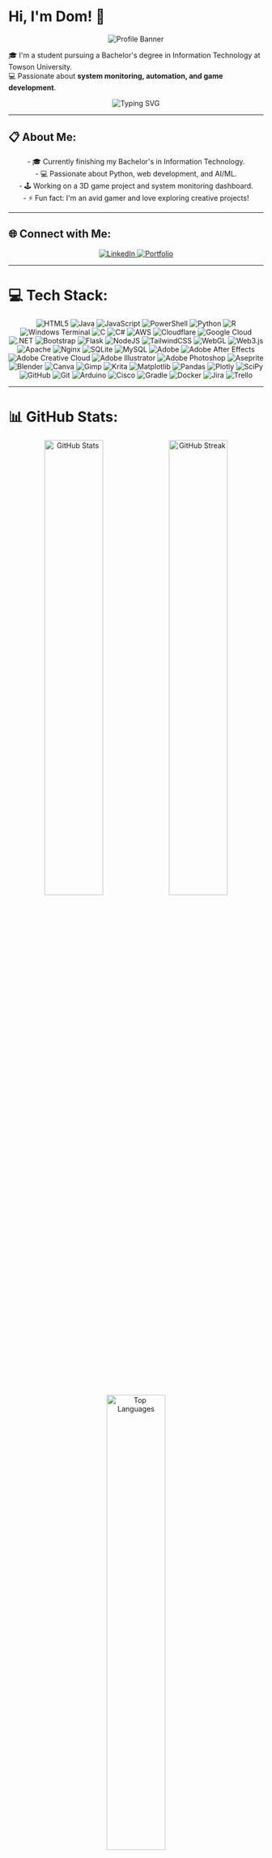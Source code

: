 # Hi, I'm Dom! 👋

<div align="center">
  <img src="https://github.com/user-attachments/assets/e26f6218-f607-49c0-b26b-97cc0ee79960" alt="Profile Banner" />
</div>

🎓 I'm a student pursuing a Bachelor's degree in Information Technology at Towson University. <br>
💻 Passionate about **system monitoring, automation, and game development**.

<!-- Add the animation below your introduction with spaces to center -->
<p align="center">
    <img src="https://readme-typing-svg.demolab.com?font=Fira+Code&size=24&pause=1000&color=000000&background=FFFFFF&width=435&lines=%20%20%20%20%20%20%20%20%20%20%20%20Welcome+to+my+Profile!;%20%20%20%20%20%20%20%20%20%20%20%20Have+a+nice+stay." alt="Typing SVG" />
</p>

---

## 📋 About Me:
<p align="center">
- 🎓 Currently finishing my Bachelor's in Information Technology.<br>
- 💻 Passionate about Python, web development, and AI/ML.<br>
- 🕹️ Working on a 3D game project and system monitoring dashboard.<br>
- ⚡ Fun fact: I'm an avid gamer and love exploring creative projects!
</p>

---

## 🌐 Connect with Me:
<p align="center">
    <a href="https://www.linkedin.com/in/dominicrozycki" target="_blank">
        <img src="https://img.shields.io/badge/LinkedIn-blue?style=for-the-badge&logo=linkedin" alt="LinkedIn">
    </a>
    <a href="https://dominicrozycki.github.io/" target="_blank">
        <img src="https://img.shields.io/badge/Portfolio-blueviolet?style=for-the-badge&logo=github" alt="Portfolio">
    </a>
</p>

---

# 💻 Tech Stack:
<p align="center">
  <img src="https://img.shields.io/badge/html5-%23E34F26.svg?style=flat-square&logo=html5&logoColor=white" alt="HTML5" />
  <img src="https://img.shields.io/badge/java-%23ED8B00.svg?style=flat-square&logo=java&logoColor=white" alt="Java" />
  <img src="https://img.shields.io/badge/javascript-%23323330.svg?style=flat-square&logo=javascript&logoColor=%23F7DF1E" alt="JavaScript" />
  <img src="https://img.shields.io/badge/PowerShell-%235391FE.svg?style=flat-square&logo=powershell&logoColor=white" alt="PowerShell" />
  <img src="https://img.shields.io/badge/python-3670A0?style=flat-square&logo=python&logoColor=ffdd54" alt="Python" />
  <img src="https://img.shields.io/badge/r-%23276DC3.svg?style=flat-square&logo=r&logoColor=white" alt="R" />
  <img src="https://img.shields.io/badge/Windows%20Terminal-%234D4D4D.svg?style=flat-square&logo=windows-terminal&logoColor=white" alt="Windows Terminal" />
  <img src="https://img.shields.io/badge/c-%2300599C.svg?style=flat-square&logo=c&logoColor=white" alt="C" />
  <img src="https://img.shields.io/badge/c%23-%23239120.svg?style=flat-square&logo=c-sharp&logoColor=white" alt="C#" />
  <img src="https://img.shields.io/badge/AWS-%23FF9900.svg?style=flat-square&logo=amazon-aws&logoColor=white" alt="AWS" />
  <img src="https://img.shields.io/badge/Cloudflare-F38020?style=flat-square&logo=Cloudflare&logoColor=white" alt="Cloudflare" />
  <img src="https://img.shields.io/badge/GoogleCloud-%234285F4.svg?style=flat-square&logo=google-cloud&logoColor=white" alt="Google Cloud" />
  <img src="https://img.shields.io/badge/.NET-5C2D91?style=flat-square&logo=dotnet&logoColor=white" alt=".NET" />
  <img src="https://img.shields.io/badge/bootstrap-%238511FA.svg?style=flat-square&logo=bootstrap&logoColor=white" alt="Bootstrap" />
  <img src="https://img.shields.io/badge/flask-%23000.svg?style=flat-square&logo=flask&logoColor=white" alt="Flask" />
  <img src="https://img.shields.io/badge/node.js-6DA55F?style=flat-square&logo=node.js&logoColor=white" alt="NodeJS" />
  <img src="https://img.shields.io/badge/tailwindcss-%2338B2AC.svg?style=flat-square&logo=tailwind-css&logoColor=white" alt="TailwindCSS" />
  <img src="https://img.shields.io/badge/WebGL-990000?style=flat-square&logo=webgl&logoColor=white" alt="WebGL" />
  <img src="https://img.shields.io/badge/web3.js-F16822?style=flat-square&logo=web3.js&logoColor=white" alt="Web3.js" />
  <img src="https://img.shields.io/badge/apache-%23D42029.svg?style=flat-square&logo=apache&logoColor=white" alt="Apache" />
  <img src="https://img.shields.io/badge/nginx-%23009639.svg?style=flat-square&logo=nginx&logoColor=white" alt="Nginx" />
  <img src="https://img.shields.io/badge/sqlite-%2307405e.svg?style=flat-square&logo=sqlite&logoColor=white" alt="SQLite" />
  <img src="https://img.shields.io/badge/mysql-4479A1.svg?style=flat-square&logo=mysql&logoColor=white" alt="MySQL" />
  <img src="https://img.shields.io/badge/adobe-%23FF0000.svg?style=flat-square&logo=adobe&logoColor=white" alt="Adobe" />
  <img src="https://img.shields.io/badge/Adobe%20After%20Effects-9999FF.svg?style=flat-square&logo=Adobe%20After%20Effects&logoColor=white" alt="Adobe After Effects" />
  <img src="https://img.shields.io/badge/Adobe%20Creative%20Cloud-DA1F26.svg?style=flat-square&logo=Adobe%20Creative%20Cloud&logoColor=white" alt="Adobe Creative Cloud" />
  <img src="https://img.shields.io/badge/adobe%20illustrator-%23FF9A00.svg?style=flat-square&logo=adobe%20illustrator&logoColor=white" alt="Adobe Illustrator" />
  <img src="https://img.shields.io/badge/adobe%20photoshop-%2331A8FF.svg?style=flat-square&logo=adobe%20photoshop&logoColor=white" alt="Adobe Photoshop" />
  <img src="https://img.shields.io/badge/Aseprite-FFFFFF?style=flat-square&logo=Aseprite&logoColor=#7D929E" alt="Aseprite" />
  <img src="https://img.shields.io/badge/blender-%23F5792A.svg?style=flat-square&logo=blender&logoColor=white" alt="Blender" />
  <img src="https://img.shields.io/badge/Canva-%2300C4CC.svg?style=flat-square&logo=Canva&logoColor=white" alt="Canva" />
  <img src="https://img.shields.io/badge/Gimp-657D8B.svg?style=flat-square&logo=gimp&logoColor=FFFFFF" alt="Gimp" />
  <img src="https://img.shields.io/badge/Krita-203759.svg?style=flat-square&logo=krita&logoColor=EEF37B" alt="Krita" />
  <img src="https://img.shields.io/badge/Matplotlib-%23ffffff.svg?style=flat-square&logo=Matplotlib&logoColor=black" alt="Matplotlib" />
  <img src="https://img.shields.io/badge/pandas-%23150458.svg?style=flat-square&logo=pandas&logoColor=white" alt="Pandas" />
  <img src="https://img.shields.io/badge/Plotly-%233F4F75.svg?style=flat-square&logo=plotly&logoColor=white" alt="Plotly" />
  <img src="https://img.shields.io/badge/SciPy-%230C55A5.svg?style=flat-square&logo=scipy&logoColor=white" alt="SciPy" />
  <img src="https://img.shields.io/badge/github-%23121011.svg?style=flat-square&logo=github&logoColor=white" alt="GitHub" />
  <img src="https://img.shields.io/badge/git-%23F05033.svg?style=flat-square&logo=git&logoColor=white" alt="Git" />
  <img src="https://img.shields.io/badge/arduino-00979D.svg?style=flat-square&logo=Arduino&logoColor=white" alt="Arduino" />
  <img src="https://img.shields.io/badge/cisco-%23049fd9.svg?style=flat-square&logo=cisco&logoColor=black" alt="Cisco" />
  <img src="https://img.shields.io/badge/gradle-02303A.svg?style=flat-square&logo=gradle&logoColor=white" alt="Gradle" />
  <img src="https://img.shields.io/badge/docker-%230db7ed.svg?style=flat-square&logo=docker&logoColor=white" alt="Docker" />
  <img src="https://img.shields.io/badge/jira-%230A0FFF.svg?style=flat-square&logo=jira&logoColor=white" alt="Jira" />
  <img src="https://img.shields.io/badge/trello-%23026AA7.svg?style=flat-square&logo=trello&logoColor=white" alt="Trello" />
</p>

---

# 📊 GitHub Stats:
<p align="center">
    <img src="https://github-readme-stats.vercel.app/api?username=dominicdrozycki&theme=dark&hide_border=false&include_all_commits=true&count_private=true" alt="GitHub Stats" width="48%" />
    <img src="https://github-readme-streak-stats.herokuapp.com/?user=dominicdrozycki&theme=dark&hide_border=false" alt="GitHub Streak" width="48%" />
</p>

<p align="center">
    <img src="https://github-readme-stats.vercel.app/api/top-langs/?username=dominicdrozycki&theme=dark&hide_border=false&include_all_commits=true&count_private=true&layout=compact" alt="Top Languages" width="48%" />
</p>

---

<p align="center">
    <img src="https://visitcount.itsvg.in/api?id=dominicdrozycki&icon=0&color=0" alt="Visitor Count">
</p>

---

## 💰 You can help me by Donating:
<div align="center">
  ![85cb0d2271fdbdd1a711ba246df02cef](https://github.com/user-attachments/assets/f89a4a6a-189b-4c94-9c0d-a916ab95b585)
</div>

<p align="center">
    <a href="https://buymeacoffee.com/dominicdroh" target="_blank">
        <img src="https://img.shields.io/badge/Buy%20Me%20a%20Coffee-ffdd00?style=for-the-badge&logo=buy-me-a-coffee&logoColor=black" alt="Buy Me a Coffee">
    </a>
</p>

---

<!-- Proudly created with GPRM ( https://gprm.itsvg.in ) -->
